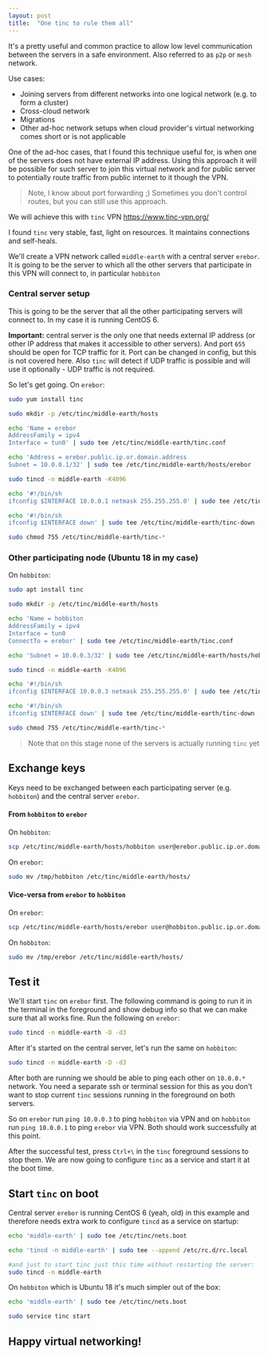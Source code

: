 ```yaml
---
layout: post
title:  "One tinc to rule them all"
---
```


It's a pretty useful and common practice to allow low level communication
between the servers in a safe environment. Also referred to as `p2p` or `mesh`
network.

Use cases:
- Joining servers from different networks into one logical network
  (e.g. to form a cluster)
- Cross-cloud network
- Migrations
- Other ad-hoc network setups when cloud provider's virtual networking
comes short or is not applicable

One of the ad-hoc cases, that I found this technique useful for, is when one of
the servers does not have external IP address. Using this approach it will be
possible for such server to join this virtual network and for public server to
potentially route traffic from public internet to it though the VPN.

> Note, I know about port forwarding ;) Sometimes you don't control routes,
but you can still use this approach.

We will achieve this with `tinc` VPN https://www.tinc-vpn.org/

I found `tinc` very stable, fast, light on resources. It maintains connections
and self-heals.

We'll create a VPN network called `middle-earth` with a central server `erebor`.
It is going to be the server to which all the other servers that participate
in this VPN will connect to, in particular `hobbiton`

### Central server setup
This is going to be the server that all the other participating servers will
connect to. In my case it is running CentOS 6.

**Important:** central server is the only one that needs external IP address
(or other IP address that makes it accessible to other servers). And port `655`
should be open for TCP traffic for it. Port can be changed in config, but this
is not covered here. Also `tinc` will detect if UDP traffic is possible and
will use it optionally - UDP traffic is not required.

So let's get going. On `erebor`:
```bash
sudo yum install tinc

sudo mkdir -p /etc/tinc/middle-earth/hosts

echo 'Name = erebor
AddressFamily = ipv4
Interface = tun0' | sudo tee /etc/tinc/middle-earth/tinc.conf

echo 'Address = erebor.public.ip.or.domain.address
Subnet = 10.0.0.1/32' | sudo tee /etc/tinc/middle-earth/hosts/erebor

sudo tincd -n middle-earth -K4096

echo '#!/bin/sh
ifconfig $INTERFACE 10.0.0.1 netmask 255.255.255.0' | sudo tee /etc/tinc/middle-earth/tinc-up

echo '#!/bin/sh
ifconfig $INTERFACE down' | sudo tee /etc/tinc/middle-earth/tinc-down

sudo chmod 755 /etc/tinc/middle-earth/tinc-*
```

### Other participating node (Ubuntu 18 in my case)
On `hobbiton`:
```bash
sudo apt install tinc

sudo mkdir -p /etc/tinc/middle-earth/hosts

echo 'Name = hobbiton
AddressFamily = ipv4
Interface = tun0
ConnectTo = erebor' | sudo tee /etc/tinc/middle-earth/tinc.conf

echo 'Subnet = 10.0.0.3/32' | sudo tee /etc/tinc/middle-earth/hosts/hobbiton

sudo tincd -n middle-earth -K4096

echo '#!/bin/sh
ifconfig $INTERFACE 10.0.0.3 netmask 255.255.255.0' | sudo tee /etc/tinc/middle-earth/tinc-up

echo '#!/bin/sh
ifconfig $INTERFACE down' | sudo tee /etc/tinc/middle-earth/tinc-down

sudo chmod 755 /etc/tinc/middle-earth/tinc-*
```

> Note that on this stage none of the servers is actually running `tinc` yet

## Exchange keys
Keys need to be exchanged between each participating server (e.g. `hobbiton`)
and the central server `erebor`.

#### From `hobbiton` to `erebor`
On `hobbiton`:
```bash
scp /etc/tinc/middle-earth/hosts/hobbiton user@erebor.public.ip.or.domain.address:/tmp
```
On `erebor`:
```bash
sudo mv /tmp/hobbiton /etc/tinc/middle-earth/hosts/
```

#### Vice-versa from `erebor` to `hobbiton`
On `erebor`:
```bash
scp /etc/tinc/middle-earth/hosts/erebor user@hobbiton.public.ip.or.domain.address:/tmp
```
On `hobbiton`:
```bash
sudo mv /tmp/erebor /etc/tinc/middle-earth/hosts/
```

## Test it
We'll start `tinc` on `erebor` first. The following command is going to run it
in the terminal in the foreground and show debug info so that we can make sure
that all works fine. Run the following on `erebor`:
```bash
sudo tincd -n middle-earth -D -d3
```
After it's started on the central server, let's run the same on `hobbiton`:
```bash
sudo tincd -n middle-earth -D -d3
```
After both are running we should be able to ping each other on `10.0.0.*` network.
You need a separate ssh or terminal session for this as you don't want to stop
current `tinc` sessions running in the foreground on both servers.

So on `erebor` run `ping 10.0.0.3` to ping `hobbiton` via VPN and on `hobbiton`
run `ping 10.0.0.1` to ping `erebor` via VPN. Both should work successfully at
this point.

After the successful test, press `Ctrl+\` in the `tinc` foreground sessions to
stop them. We are now going to configure `tinc` as a service and start it at
the boot time.

## Start `tinc` on boot
Central server `erebor` is running CentOS 6 (yeah, old) in this example
and therefore needs extra work to configure `tincd` as a service on startup:
```bash
echo 'middle-earth' | sudo tee /etc/tinc/nets.boot

echo 'tincd -n middle-earth' | sudo tee --append /etc/rc.d/rc.local

#and just to start tinc just this time without restarting the server:
sudo tincd -n middle-earth
```
On `hobbiton` which is Ubuntu 18 it's much simpler out of the box:
```bash
echo 'middle-earth' | sudo tee /etc/tinc/nets.boot

sudo service tinc start
```

## Happy virtual networking!
